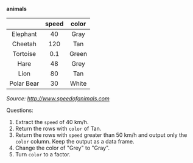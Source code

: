 **animals**

| | speed | color |
|:----:|:----:|:----:|
| Elephant | 40 | Gray |
| Cheetah | 120 | Tan |
| Tortoise | 0.1 | Green |
| Hare | 48 | Grey |
| Lion | 80 | Tan |
| Polar Bear | 30 | White |

*Source: http://www.speedofanimals.com*

Questions:

1. Extract the `speed` of 40 km/h.
2. Return the rows with `color` of Tan.
3. Return the rows with `speed` greater than 50 km/h and output only the `color` column. Keep the output as a data frame.  
4. Change the color of "Grey" to "Gray". 
5. Turn `color` to a factor.
